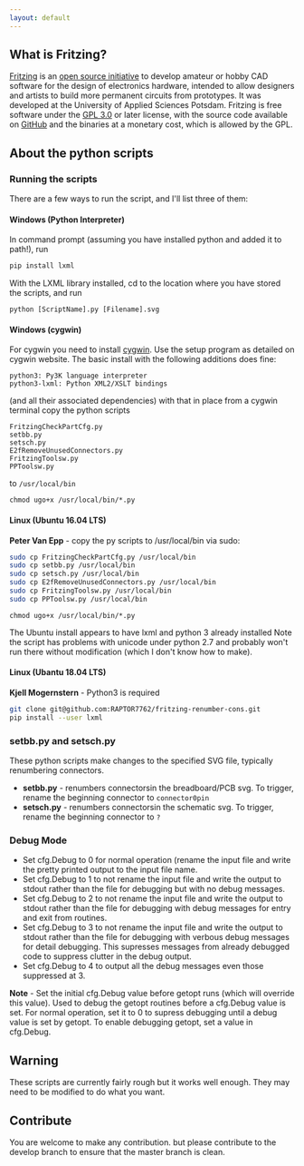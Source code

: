 ```yaml
---
layout: default
---
```


## What is Fritzing?

[Fritzing](https://fritzing.org) is an [open source initiative](http://www.opensource.org/docs/osd) to develop amateur or hobby CAD software for the design of electronics hardware, intended to allow designers and artists to build more permanent circuits from prototypes. It was developed at the University of Applied Sciences Potsdam. Fritzing is free software under the [GPL 3.0](https://www.gnu.org/licenses/gpl-3.0.en.html) or later license, with the source code available on [GitHub](https://github.com/fritzing/fritzing-app) and the binaries at a monetary cost, which is allowed by the GPL.

## About the python scripts

### Running the scripts
There are a few ways to run the script, and I'll list three of them:

#### Windows (Python Interpreter)
In command prompt (assuming you have installed python and added it to path!), run

```bash
pip install lxml
```

With the LXML library installed, cd to the location where you have stored the scripts, and run

```
python [ScriptName].py [Filename].svg
```

#### Windows (cygwin)
For cygwin you need to install [cygwin](https://cygwin.org). Use the setup program as detailed on cygwin website. The basic install with the following additions does fine:

```
python3: Py3K language interpreter 
python3-lxml: Python XML2/XSLT bindings
```

(and all their associated dependencies)
with that in place from a cygwin terminal copy the python scripts

```
FritzingCheckPartCfg.py
setbb.py
setsch.py
E2fRemoveUnusedConnectors.py
FritzingToolsw.py
PPToolsw.py
```

to `/usr/local/bin`

`chmod ugo+x /usr/local/bin/*.py`

#### Linux (Ubuntu 16.04 LTS)

**Peter Van Epp** - copy the py scripts to /usr/local/bin via sudo:

```bash
sudo cp FritzingCheckPartCfg.py /usr/local/bin 
sudo cp setbb.py /usr/local/bin
sudo cp setsch.py /usr/local/bin
sudo cp E2fRemoveUnusedConnectors.py /usr/local/bin
sudo cp FritzingToolsw.py /usr/local/bin
sudo cp PPToolsw.py /usr/local/bin
```

`chmod ugo+x /usr/local/bin/*.py`

The Ubuntu install appears to have lxml and python 3 already installed
Note the script has problems with unicode under python 2.7 and probably won't run there without modification (which I don't know how to make). 

#### Linux (Ubantu 18.04 LTS)

**Kjell Mogernstern** - Python3 is required

```bash
git clone git@github.com:RAPTOR7762/fritzing-renumber-cons.git
pip install --user lxml
```

### setbb.py and setsch.py
These python scripts make changes to the specified SVG file, typically renumbering connectors.

* **setbb.py** - renumbers connectorsin the breadboard/PCB svg. To trigger, rename the beginning connector to `connector0pin`
* **setsch.py** - renumbers connectorsin the schematic svg. To trigger, rename the beginning connector to `?`

### Debug Mode
* Set cfg.Debug to 0 for normal operation (rename the input file and write the pretty printed output to the input file name.
* Set cfg.Debug to 1 to not rename the input file and write the output to stdout rather than the file for debugging but with no debug messages.
* Set cfg.Debug to 2 to not rename the input file and write the output to stdout rather than the file for debugging with debug messages for entry and exit from routines.
* Set cfg.Debug to 3 to not rename the input file and write the output to stdout rather than the file for debugging with verbous debug messages for detail debugging. This supresses messages from already debugged code to suppress clutter in the debug output.
* Set cfg.Debug to 4 to output all the debug messages even those suppressed at 3.

**Note** - Set the initial cfg.Debug value before getopt runs (which will override this value). Used to debug the getopt routines before a cfg.Debug value is set. For normal operation, set it to 0 to supress debugging until a debug value is set by getopt. To enable debugging getopt, set a value in cfg.Debug.

## Warning

These scripts are currently fairly rough but it works well enough. They may need to be modified to do what you want.

## Contribute

You are welcome to make any contribution. but please contribute to the develop branch to ensure that the master branch is clean.
